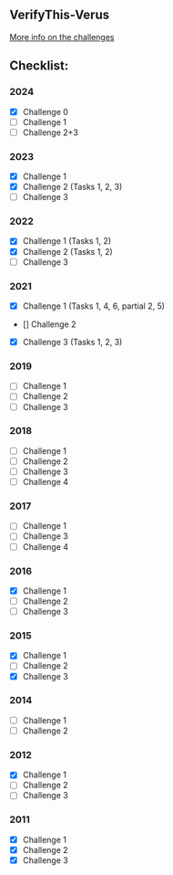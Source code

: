## VerifyThis-Verus

[More info on the challenges](https://verifythis.github.io/onsite/archive/)

## Checklist:

### 2024
- [x] Challenge 0
- [ ] Challenge 1
- [ ] Challenge 2+3

### 2023
- [x] Challenge 1
- [x] Challenge 2 (Tasks 1, 2, 3)
- [ ] Challenge 3

### 2022
- [x] Challenge 1 (Tasks 1, 2)
- [x] Challenge 2 (Tasks 1, 2)
- [ ] Challenge 3

### 2021
- [x] Challenge 1 (Tasks 1, 4, 6, partial 2, 5)
- [] Challenge 2
- [x] Challenge 3 (Tasks 1, 2, 3)

### 2019
- [ ] Challenge 1
- [ ] Challenge 2
- [ ] Challenge 3

### 2018
- [ ] Challenge 1
- [ ] Challenge 2
- [ ] Challenge 3
- [ ] Challenge 4

### 2017
- [ ] Challenge 1
- [ ] Challenge 3
- [ ] Challenge 4

### 2016
- [x] Challenge 1
- [ ] Challenge 2
- [ ] Challenge 3

### 2015
- [x] Challenge 1
- [ ] Challenge 2
- [x] Challenge 3

### 2014
- [ ] Challenge 1
- [ ] Challenge 2

### 2012
- [x] Challenge 1
- [ ] Challenge 2
- [ ] Challenge 3

### 2011
- [x] Challenge 1
- [x] Challenge 2
- [x] Challenge 3